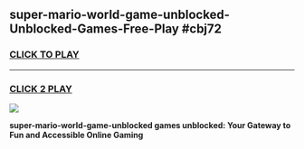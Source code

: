
## super-mario-world-game-unblocked-Unblocked-Games-Free-Play #cbj72
<h3>
<a href="https://us.freeplayer.one?title=super-mario-world-game-unblocked&ref=9M">CLICK TO PLAY</a></h3>
<hr>

<h3>
<a href="https://us.freeplayer.one?title=super-mario-world-game-unblocked&ref=9M">CLICK 2 PLAY</a>
  
</h3>

<a href="https://us.freeplayer.one?title=super-mario-world-game-unblocked&ref=9M"><img src="https://clearcache.store/games.png"></a>


**super-mario-world-game-unblocked games unblocked: Your Gateway to Fun and Accessible Online Gaming**
